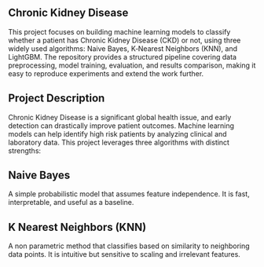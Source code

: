 ## Chronic Kidney Disease

This project focuses on building machine learning models to classify whether a patient has Chronic Kidney Disease (CKD) or not, using three widely used algorithms: Naive Bayes, K‑Nearest Neighbors (KNN), and LightGBM. The repository provides a structured pipeline covering data preprocessing, model training, evaluation, and results comparison, making it easy to reproduce experiments and extend the work further.
## Project Description
Chronic Kidney Disease is a significant global health issue, and early detection can drastically improve patient outcomes. Machine learning models can help identify high risk patients by analyzing clinical and laboratory data. This project leverages three algorithms with distinct strengths:
## Naive Bayes 
A simple probabilistic model that assumes feature independence. It is fast, interpretable, and useful as a baseline.
## K Nearest Neighbors (KNN) 
A non parametric method that classifies based on similarity to neighboring data points. It is intuitive but sensitive to scaling and irrelevant features.


